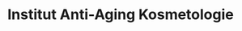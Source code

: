 ---
title: "Institut Anti-Aging Kosmetologie"
url: /braunfels/institut-anti-aging-kosmetologie/
shop: Kosmetik
---